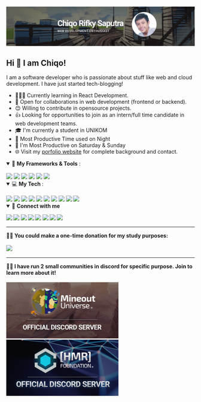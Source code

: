 ![banner](https://raw.githubusercontent.com/chiqors/chiqors/master/chiqors.png)
## Hi 👋 I am Chiqo!
I am a software developer who is passionate about stuff like web and cloud development. I have just started tech-blogging! 

- 👨🏽‍💻 Currently learning in React Development.
- 🤝 Open for collaborations in web development (frontend or backend).
- 😊 Willing to contribute in opensource projects.
- 👍 Looking for opportunities to join as an intern/full time candidate in web development teams.
- 🎓 I'm currently a student in UNIKOM
- 🦉 Most Productive Time used on Night
- 📅 I'm Most Productive on Saturday & Sunday
- 🌐 Visit my [porfolio website](https://chiqors.github.io/) for complete background and contact.

<details open>
<summary>🔨 <b>My Frameworks & Tools</b> :</summary>

<br>

<img src="https://img.shields.io/badge/AdonisJS%20-%23220052.svg?&style=for-the-badge&logo=AdonisJS&logoColor=white"/>
<img src="https://img.shields.io/badge/Laravel%20-%23FF2D20.svg?&style=for-the-badge&logo=Laravel&logoColor=white"/>
<img src="https://img.shields.io/badge/React%20-%2361DAFB.svg?&style=for-the-badge&logo=React&logoColor=white"/>
<img src="https://img.shields.io/badge/TailwindCSS%20-%2338B2AC.svg?&style=for-the-badge&logo=Tailwind%20CSS&logoColor=white"/>
<img src="https://img.shields.io/badge/Bootstrap%20-%23563D7C.svg?&style=for-the-badge&logo=Bootstrap&logoColor=white"/>
<img src="https://img.shields.io/badge/Figma%20-%23F24E1E.svg?&style=for-the-badge&logo=Figma&logoColor=white"/>

</details>

<details open>
<summary>💻 <b>My Tech</b> :</summary>

<br>

<img src="https://img.shields.io/badge/javascript%20-%23F7DF1E.svg?&style=for-the-badge&logo=JavaScript&logoColor=white"/>
<img src="https://img.shields.io/badge/php%20-%23777BB4.svg?&style=for-the-badge&logo=PHP&logoColor=white"/>
<img src="https://img.shields.io/badge/apache%20-%23D22128.svg?&style=for-the-badge&logo=Apache&logoColor=white"/>
<img src="https://img.shields.io/badge/nodejs%20-%23339933.svg?&style=for-the-badge&logo=Node.js&logoColor=white"/>
<img src="https://img.shields.io/badge/heroku%20-%23430098.svg?&style=for-the-badge&logo=heroku&logoColor=white"/>
<img src="https://img.shields.io/badge/azure%20-%230089D6.svg?&style=for-the-badge&logo=Microsoft%20Azure&logoColor=white"/>
<img src="https://img.shields.io/badge/AWS%20-%23FF9900.svg?&style=for-the-badge&logo=amazon-aws&logoColor=white"/>
<img src="https://img.shields.io/badge/mysql%20-%234479A1.svg?&style=for-the-badge&logo=MySQL&logoColor=white"/>
<img src="https://img.shields.io/badge/postgresql%20-%23336791.svg?&style=for-the-badge&logo=PostgreSQL&logoColor=white"/>
<img src="https://img.shields.io/badge/mongodb%20-%2347A248.svg?&style=for-the-badge&logo=MongoDB&logoColor=white"/>

</details>

<details open>
<summary>🤝 <b>Connect with me<b></summary>

<p align = "center">

![](https://img.shields.io/github/followers/chiqors?style=for-the-badge&logo=github&label=GitHub)
[<img src="https://img.shields.io/twitter/follow/chiqors?label=Twitter&style=for-the-badge&logo=twitter&logoColor=white&labelColor=1DA1F2" />](https://twitter.com/chiqors)
[<img src ="https://img.shields.io/badge/portfolio-web-%23.svg?&style=for-the-badge&logo=&logoColor=white%22">](https://chiqors.github.io/)
[<img src="https://img.shields.io/badge/medium-%2312100E.svg?&style=for-the-badge&logo=medium&logoColor=white" />](https://medium.com/@chiqors)
[<img src="https://img.shields.io/badge/linkedin-%230077B5.svg?&style=for-the-badge&logo=linkedin&logoColor=white" />](https://www.linkedin.com/in/chiqors/)
[<img src="https://img.shields.io/badge/Discord--Han%236674-%237289DA.svg?&style=for-the-badge&logo=discord&logoColor=white" />](https://discord.com/app)
[<img src = "https://img.shields.io/badge/instagram-%23E4405F.svg?&style=for-the-badge&logo=instagram&logoColor=white">](https://www.instagram.com/chiqors_origin/)
[<img src = "https://img.shields.io/badge/facebook-%231877F2.svg?&style=for-the-badge&logo=facebook&logoColor=white">](https://www.facebook.com/chiqors/)

</p>

</details>

---

🌱🌱 You could make a one-time donation for my study purposes:
<br><br>
[<img src = "https://img.shields.io/badge/paypal-%2300457C.svg?&style=for-the-badge&logo=paypal&logoColor=white">](https://paypal.me/chiqors105)

---

🔰🔰 I have run 2 small communities in discord for specific purpose. Join to learn more about it!<br><br>
<a href="https://discord.gg/XZAA2ZK"><img src="https://raw.githubusercontent.com/chiqors/chiqors/master/dschome.png" width="300"></a>
<a href="https://discord.gg/Tk8zbdR"><img src="https://raw.githubusercontent.com/chiqors/chiqors/master/home.png" width="300"></a>

